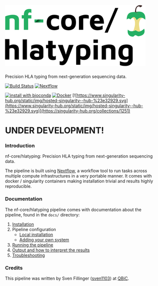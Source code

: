 # ![nfcore/hlatyping](docs/images/hlatyping_logo.png)
Precision HLA typing from next-generation sequencing data.

[![Build Status](https://travis-ci.org/nf-core/hlatyping.svg?branch=master)](https://travis-ci.org/nf-core/hlatyping)
[![Nextflow](https://img.shields.io/badge/nextflow-%E2%89%A50.27.0-brightgreen.svg)](https://www.nextflow.io/)

[![install with bioconda](https://img.shields.io/badge/install%20with-bioconda-brightgreen.svg)](http://bioconda.github.io/)
[![Docker](https://img.shields.io/docker/automated/nfcore/hlatyping.svg)](https://hub.docker.com/r/nfcore/hlatyping)
[![https://www.singularity-hub.org/static/img/hosted-singularity--hub-%23e32929.svg](https://www.singularity-hub.org/static/img/hosted-singularity--hub-%23e32929.svg)](https://singularity-hub.org/collections/1251)



# UNDER DEVELOPMENT!


### Introduction
nf-core/hlatyping: Precision HLA typing from next-generation sequencing data.

The pipeline is built using [Nextflow](https://www.nextflow.io), a workflow tool to run tasks across multiple compute infrastructures in a very portable manner. It comes with docker / singularity containers making installation trivial and results highly reproducible.


### Documentation
The nf-core/hlatyping pipeline comes with documentation about the pipeline, found in the `docs/` directory:

1. [Installation](docs/installation.md)
2. Pipeline configuration
    * [Local installation](docs/configuration/local.md)
    * [Adding your own system](docs/configuration/adding_your_own.md)
3. [Running the pipeline](docs/usage.md)
4. [Output and how to interpret the results](docs/output.md)
5. [Troubleshooting](docs/troubleshooting.md)

### Credits
This pipeline was written by Sven Fillinger ([sven1103](https://github.com/sven1103)) at [QBiC](http://qbic.life).
